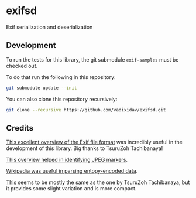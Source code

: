# exifsd

Exif serialization and deserialization

## Development

To run the tests for this library, the git submodule `exif-samples` must be checked out.

To do that run the following in this repository:

```bash
git submodule update --init
```

You can also clone this repository recursively:

```bash
git clone --recursive https://github.com/vadixidav/exifsd.git
```

## Credits

[This excellent overview of the Exif file format](https://www.media.mit.edu/pia/Research/deepview/exif.html) was incredibly useful in the development of this library. Big thanks to TsuruZoh Tachibanaya!

[This overview helped in identifying JPEG markers](http://vip.sugovica.hu/Sardi/kepnezo/JPEG%20File%20Layout%20and%20Format.htm).

[Wikipedia was useful in parsing entopy-encoded data](https://en.wikipedia.org/wiki/JPEG#Syntax_and_structure).

[This](http://gvsoft.no-ip.org/exif/exif-explanation.html) seems to be mostly the same as the one by TsuruZoh Tachibanaya, but it provides some slight variation and is more compact.
